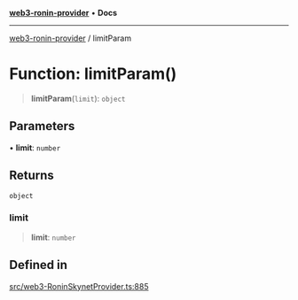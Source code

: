 [**web3-ronin-provider**](../README.md) • **Docs**

***

[web3-ronin-provider](../globals.md) / limitParam

# Function: limitParam()

> **limitParam**(`limit`): `object`

## Parameters

• **limit**: `number`

## Returns

`object`

### limit

> **limit**: `number`

## Defined in

[src/web3-RoninSkynetProvider.ts:885](https://github.com/chuacw/web3-ronin-provider/blob/023290ecb372f58c7f32d82694336112a4fc5a2a/src/web3-RoninSkynetProvider.ts#L885)
